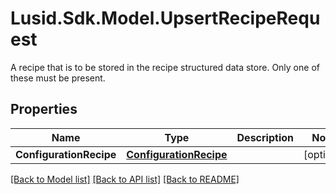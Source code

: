 # Lusid.Sdk.Model.UpsertRecipeRequest
A recipe that is to be stored in the recipe structured data store.  Only one of these must be present.

## Properties

Name | Type | Description | Notes
------------ | ------------- | ------------- | -------------
**ConfigurationRecipe** | [**ConfigurationRecipe**](ConfigurationRecipe.md) |  | [optional] 

[[Back to Model list]](../README.md#documentation-for-models) [[Back to API list]](../README.md#documentation-for-api-endpoints) [[Back to README]](../README.md)

